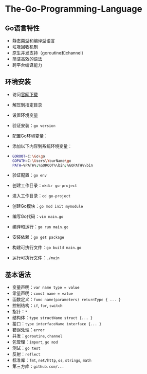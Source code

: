 # The-Go-Programming-Language

## Go语言特性

- 静态类型和编译型语言
- 垃圾回收机制
- 原生并发支持（goroutine和channel）
- 简洁高效的语法
- 跨平台编译能力

## 环境安装

- 访问[官网下载](https://golang.google.cn/dl/)
- 解压到指定目录
- 设置环境变量
- 验证安装：`go version`
- 配置Go环境变量：
- 添加以下内容到系统环境变量：

- ```bash
  GOROOT=C:\Go\go
  GOPATH=C:\Users\YourName\go
  PATH=%PATH%;%GOROOT%\bin;%GOPATH%\bin
  ```

- 验证配置：`go env`
- 创建工作目录：`mkdir go-project`
- 进入工作目录：`cd go-project`
- 创建Go模块：`go mod init mymodule`
- 编写Go代码：`vim main.go`
- 编译和运行：`go run main.go`
- 安装依赖：`go get package`
- 构建可执行文件：`go build main.go`
- 运行可执行文件：`./main`

## 基本语法

- 变量声明：`var name type = value`
- 常量声明：`const name = value`
- 函数定义：`func name(parameters) returnType { ... }`
- 控制结构：`if`, `for`, `switch`
- 指针：`*`
- 结构体：`type structName struct {... }`
- 接口：`type interfaceName interface {... }`
- 错误处理：`error`
- 并发：`goroutine`, `channel`
- 包管理：`import`, `go mod`
- 测试：`go test`
- 反射：`reflect`
- 标准库：`fmt`, `net/http`, `os`, `strings`, `math`
- 第三方库：`github.com/...`
